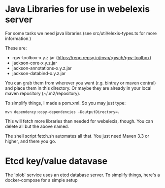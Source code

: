 # Java Libraries for use in webelexis server

For some tasks we need java libraries (see src/util/elexis-types.ts for more information.)

These are:

* rgw-toolbox-x.y.z.jar (https://repo.repsy.io/mvn/rgwch/rgw-toolbox)
* jackson-core-x.y.z.jar
* jackson-annotations-x.y.z.jar
* jackson-databind-x.y.z.jar

You can grab them from wherever you want (r.g. bintray or maven central) and place them in this directory. Or maybe they are already in your local maven repository (~/.m2/repository).

To simplify things, I made a pom.xml. So you may just type:

    mvn dependency:copy-dependencies -DoutputDirectory=.

This will fetch more libraries than needed for webelexis, though. You can delete all but the above named.

The shell script fetch.sh automates all that. You just need Maven 3.3 or higher, and there you go.


# Etcd key/value datavase

The 'blob' service uses an etcd database server. To simplify things, here's a docker-compose for a simple setup
 